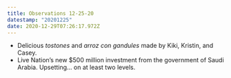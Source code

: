 ```yaml
---
title: Observations 12-25-20
datestamp: "20201225"
date: 2020-12-29T07:26:17.972Z
---
```

- Delicious *tostones* and *arroz con gandules* made by Kiki, Kristin, and Casey.
- Live Nation’s new $500 million investment from the government of Saudi Arabia. Upsetting… on at least two levels.